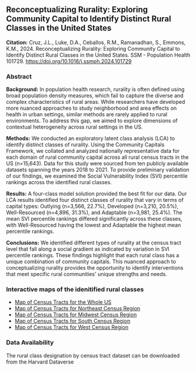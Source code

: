 ## Reconceptualizing Rurality: Exploring Community Capital to Identify Distinct Rural Classes in the United States

**Citation:** Cruz, J.L., Luke, D.A., Ceballos, R.M., Ramanadhan, S., Emmons, K.M., 2024. Reconceptualizing Rurality: Exploring Community Capital to Identify Distinct Rural Classes in the United States. SSM - Population Health 101729. https://doi.org/10.1016/j.ssmph.2024.101729

### Abstract
**Background:** In population health research, rurality is often defined using broad population density measures, which fail to capture the diverse and complex characteristics of rural areas. While researchers have developed more nuanced approaches to study neighborhood and area effects on health in urban settings, similar methods are rarely applied to rural environments. To address this gap, we aimed to explore dimensions of contextual heterogeneity across rural settings in the US.

**Methods:** We conducted an exploratory latent class analysis (LCA) to identify distinct classes of rurality. Using the Community Capitals Framework, we collated and analyzed nationally representative data for each domain of rural community capital across all rural census tracts in the US (n=15,643). Data for this study were sourced from ten publicly available datasets spanning the years 2018 to 2021. To provide preliminary validation of our findings, we examined the Social Vulnerability Index (SVI) percentile rankings across the identified rural classes. 

**Results:** A four-class model solution provided the best fit for our data. Our LCA results identified four distinct classes of rurality that vary in terms of capital types: Outlying (n=3,566, 22.7%), Developed (n=3,210, 20.5%), Well-Resourced (n=4,896, 31.3%), and Adaptable (n=3,981, 25.4%). The mean SVI percentile rankings differed significantly across these classes, with Well-Resourced having the lowest and Adaptable the highest mean percentile rankings. 

**Conclusions:** We identified different types of rurality at the census tract level that fall along a social gradient as indicated by variation in SVI percentile rankings. These findings highlight that each rural class has a unique combination of community capitals. This nuanced approach to conceptualizing rurality provides the opportunity to identify interventions that meet specific rural communities' unique strengths and needs.

### Interactive maps of the idenitified rural classes
  * [Map of Census Tracts for the Whole US](Final_Map.html)
  * [Map of Census Tracts for Northeast Census Region](Final_Map_Northeast.html)
  * [Map of Census Tracts for Midwest Census Region](Final_Map_Midwest.html)
  * [Map of Census Tracts for South Census Region](Final_Map_South.html)
  * [Map of Census Tracts for West Census Region](Final_Map_West.html)

### Data Availability
The rural class designation by census tract dataset can be downloaded from the Harvard Dataverse 


